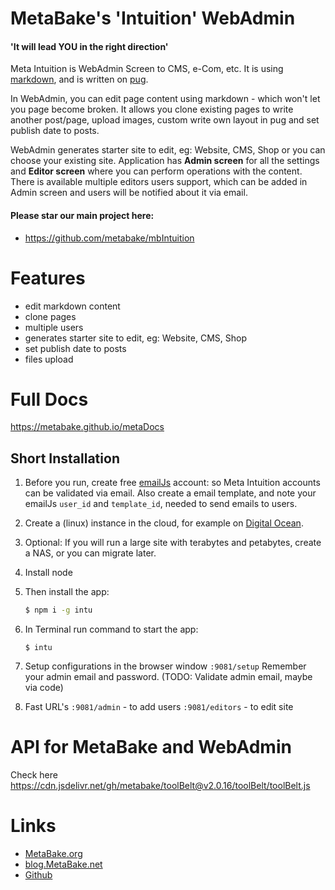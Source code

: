 
# MetaBake's 'Intuition' WebAdmin

#### 'It will lead YOU in the right direction'

Meta Intuition is WebAdmin Screen to CMS, e-Com, etc.  It is using [markdown](https://daringfireball.net/projects/markdown/syntax), and is written on [pug](https://pugjs.org/api/getting-started.html).

In WebAdmin, you can edit page content using markdown - which won't let you page become broken. It allows you clone existing pages to write another post/page, upload images, custom write own layout in pug and set publish date to posts. 

WebAdmin generates starter site to edit, eg: Website, CMS, Shop or you can choose your existing site. Application has **Admin screen** for all the settings and **Editor screen** where you can perform operations with the content. There is available multiple editors users support, which can be added in Admin screen and users will be notified about it via email.


#### Please star our main project here:
- https://github.com/metabake/mbIntuition

# Features

- edit markdown content
- clone pages
- multiple users
- generates starter site to edit, eg: Website, CMS, Shop
- set publish date to posts
- files upload

# Full Docs

https://metabake.github.io/metaDocs


## Short Installation


1. Before you run, create free [emailJs](https://www.emailjs.com) account: so Meta Intuition accounts can be validated via email.
Also create a email template, and note your emailJs `user_id` and `template_id`, needed to send emails to users.

2. Create a (linux) instance in the cloud, for example on [Digital Ocean](www.digitalocean.com). 

2. Optional: If you will run a large site with terabytes and petabytes, create a NAS, or you can migrate later.

3. Install node

4. Then install the app:
    ```bash
    $ npm i -g intu
    ```

5. In Terminal run command to start the app: 
    ```
    $ intu
    ```

6. Setup configurations in the browser window `:9081/setup`
Remember your admin email and password. (TODO: Validate admin email, maybe via code)

7. Fast URL's
   `:9081/admin` - to add users
   `:9081/editors` - to edit site



# API for MetaBake and WebAdmin

Check here https://cdn.jsdelivr.net/gh/metabake/toolBelt@v2.0.16/toolBelt/toolBelt.js


# Links

- [MetaBake.org](https://www.MetaBake.org)
- [blog.MetaBake.net](http://blog.MetaBake.net)
- [Github](http://git.MetaBake.org)
